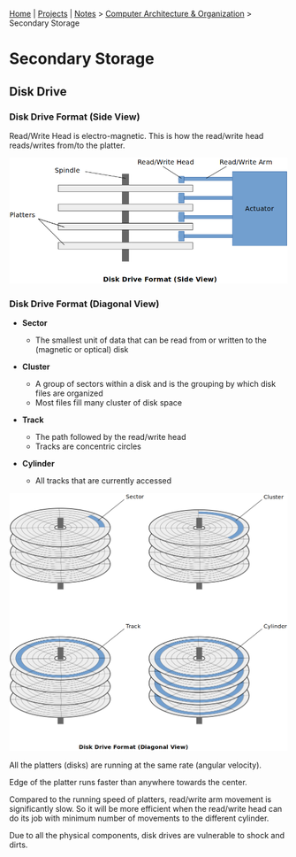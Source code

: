 [Home](../../) | [Projects](../../projects) | [Notes](../) > <a href="./">Computer Architecture & Organization</a> > Secondary Storage

# Secondary Storage



## Disk Drive

### Disk Drive Format (Side View)

Read/Write Head is electro-magnetic. This is how the read/write head reads/writes from/to the platter.



<img src="./img/disk-drive-format-side-view.png" alt="disk-drive-format-side-view" width="630">

### Disk Drive Format (Diagonal View)

* **Sector**
  * The smallest unit of data that can be read from or written to the (magnetic or optical) disk
* **Cluster**
  * A group of sectors within a disk and is the grouping by which disk files are organized
  * Most files fill many cluster of disk space

* **Track**
  * The path followed by the read/write head
  * Tracks are concentric circles
* **Cylinder**
  * All tracks that are currently accessed



<img src="./img/disk-drive-format-diagonal-view.png" alt="disk-drive-format-diagonal-view" width="750">



All the platters (disks) are running at the same rate (angular velocity).

Edge of the platter runs faster than anywhere towards the center.

Compared to the running speed of platters, read/write arm movement is significantly slow. So it will be more efficient when the read/write head can do its job with minimum number of movements to the different cylinder.

Due to all the physical components, disk drives are vulnerable to shock and dirts.